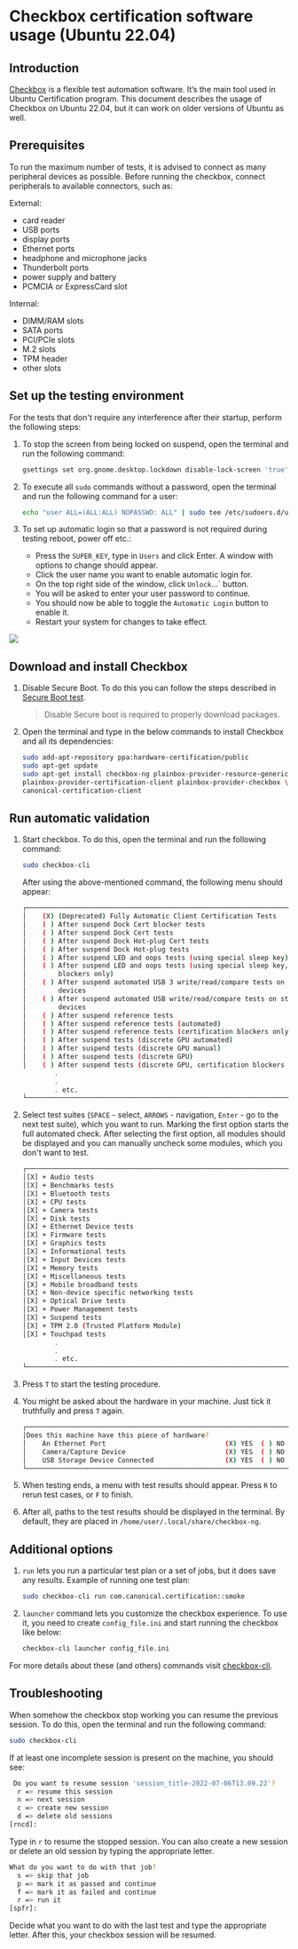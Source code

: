 # Checkbox certification software usage (Ubuntu 22.04)

## Introduction

[Checkbox](https://checkbox.readthedocs.io/en/latest/) is a flexible test
automation software. It’s the main tool used in Ubuntu Certification program.
This document describes the usage of Checkbox on Ubuntu 22.04, but it can work
on older versions of Ubuntu as well.

## Prerequisites

To run the maximum number of tests, it is advised to connect as many peripheral
devices as possible. Before running the checkbox, connect peripherals to
available connectors, such as:

External:

* card reader
* USB ports
* display ports
* Ethernet ports
* headphone and microphone jacks
* Thunderbolt ports
* power supply and battery
* PCMCIA or ExpressCard slot

Internal:

* DIMM/RAM slots
* SATA ports
* PCI/PCIe slots
* M.2 slots
* TPM header
* other slots

## Set up the testing environment

For the tests that don't require any interference after their startup,
perform the following steps:

1. To stop the screen from being locked on suspend, open the terminal and
    run the following command:

    ```bash
    gsettings set org.gnome.desktop.lockdown disable-lock-screen 'true'
    ```

1. To execute all `sudo` commands without a password, open the terminal and
    run the following command for a user:

    ```bash
    echo "user ALL=(ALL:ALL) NOPASSWD: ALL" | sudo tee /etc/sudoers.d/user
    ```

1. To set up automatic login so that a password is not required during testing
    reboot, power off etc.:

    - Press the `SUPER_KEY`, type in `Users` and click Enter. A window with
        options to change should appear.
    - Click the user name you want to enable automatic login for.
    - On the top right side of the window, click `Unlock`...` button.
    - You will be asked to enter your user password to continue.
    - You should now be able to toggle the `Automatic Login` button to enable
        it.
    - Restart your system for changes to take effect.

![](../images/checkbox_aut_login.jpg)

## Download and install Checkbox

1. Disable Secure Boot. To do this you can follow the steps described in
   [Secure Boot test](https://docs.dasharo.com/unified-test-documentation/dasharo-security/206-secure-boot/).

    > Disable Secure boot is required to properly download packages.

1. Open the terminal and type in the below commands to install Checkbox and all
    its dependencies:

    ```bash
    sudo add-apt-repository ppa:hardware-certification/public
    sudo apt-get update
    sudo apt-get install checkbox-ng plainbox-provider-resource-generic \
    plainbox-provider-certification-client plainbox-provider-checkbox \
    canonical-certification-client
    ```

## Run automatic validation

1. Start checkbox. To do this, open the terminal and run the following command:

    ```bash
    sudo checkbox-cli
    ```

    After using the above-mentioned command, the following menu should appear:

    ```bash
    ┌──────────────────────────────────────────────────────────────────────────────┐
    │    (X) (Deprecated) Fully Automatic Client Certification Tests               │
    │    ( ) After suspend Dock Cert blocker tests                                 │
    │    ( ) After suspend Dock Cert tests                                         │
    │    ( ) After suspend Dock Hot-plug Cert tests                                │
    │    ( ) After suspend Dock Hot-plug tests                                     │
    │    ( ) After suspend LED and oops tests (using special sleep key)            │
    │    ( ) After suspend LED and oops tests (using special sleep key, cert.      │
    │        blockers only)                                                        │
    │    ( ) After suspend automated USB 3 write/read/compare tests on storage     │
    │        devices                                                               │
    │    ( ) After suspend automated USB write/read/compare tests on storage       │
    │        devices                                                               │
    │    ( ) After suspend reference tests                                         │
    │    ( ) After suspend reference tests (automated)                             │
    │    ( ) After suspend reference tests (certification blockers only)           │
    │    ( ) After suspend tests (discrete GPU automated)                          │
    │    ( ) After suspend tests (discrete GPU manual)                             │
    │    ( ) After suspend tests (discrete GPU)                                    │
    │    ( ) After suspend tests (discrete GPU, certification blockers only)       |
            .
            .
            . etc.
    └──────────────────────────────────────────────────────────────────────────────┘
    ```

1. Select test suites (`SPACE` - select, `ARROWS` - navigation, `Enter` -
go to the next test suite), which you want to run. Marking the first option
starts the full automated check. After selecting the first option, all modules
should be displayed and you can manually uncheck some modules, which you don't
want to test.

    ```bash
    ┌──────────────────────────────────────────────────────────────────────────────┐
    │[X] + Audio tests                                                             │
    │[X] + Benchmarks tests                                                        │
    │[X] + Bluetooth tests                                                         │
    │[X] + CPU tests                                                               │
    │[X] + Camera tests                                                            │
    │[X] + Disk tests                                                              │
    │[X] + Ethernet Device tests                                                   │
    │[X] + Firmware tests                                                          │
    │[X] + Graphics tests                                                          │
    │[X] + Informational tests                                                     │
    │[X] + Input Devices tests                                                     │
    │[X] + Memory tests                                                            │
    │[X] + Miscellaneous tests                                                     │
    │[X] + Mobile broadband tests                                                  │
    │[X] + Non-device specific networking tests                                    │
    │[X] + Optical Drive tests                                                     │
    │[X] + Power Management tests                                                  │
    │[X] + Suspend tests                                                           │
    │[X] + TPM 2.0 (Trusted Platform Module)                                       │
    │[X] + Touchpad tests                                                          │
            .
            .
            . etc.
    └──────────────────────────────────────────────────────────────────────────────┘
    ```

1. Press `T` to start the testing procedure.
1. You might be asked about the hardware in your machine. Just tick it
    truthfully and press `T` again.

    ```bash
    ┌──────────────────────────────────────────────────────────────────────────────┐
    │Does this machine have this piece of hardware?                                │
    │    An Ethernet Port                              (X) YES  ( ) NO             │
    │    Camera/Capture Device                         (X) YES  ( ) NO             │
    │    USB Storage Device Connected                  (X) YES  ( ) NO             │
    └──────────────────────────────────────────────────────────────────────────────┘
    ```

1. When testing ends, a menu with test results should appear. Press `R` to rerun
test cases, or `F` to finish.

1. After all, paths to the test results should be displayed in the terminal.
By default, they are placed in `/home/user/.local/share/checkbox-ng`.

## Additional options

1. `run` lets you run a particular test plan or a set of jobs, but it does save
any results. Example of running one test plan:

    ```bash
    sudo checkbox-cli run com.canonical.certification::smoke
    ```

1. `launcher` command lets you customize the checkbox experience. To use it,
    you need to create `config_file.ini` and start running the checkbox like
    below:

    ```bash
    checkbox-cli launcher config_file.ini
    ```

For more details about these (and others) commands visit
[checkbox-cli](https://checkbox.readthedocs.io/en/latest/using.html#).

## Troubleshooting

When somehow the checkbox stop working you can resume the previous session.
To do this, open the terminal and run the following command:

```bash
sudo checkbox-cli
```

If at least one incomplete session is present on the machine, you should see:

```bash
 Do you want to resume session 'session_title-2022-07-06T13.09.22'?
  r => resume this session
  n => next session
  c => create new session
  d => delete old sessions
[rncd]:
```

Type in `r` to resume the stopped session. You can also create a new session or
delete an old session by typing the appropriate letter.

```bash
What do you want to do with that job?
  s => skip that job
  p => mark it as passed and continue
  f => mark it as failed and continue
  r => run it
[spfr]:
```

Decide what you want to do with the last test and type the appropriate letter.
After this, your checkbox session will be resumed.
